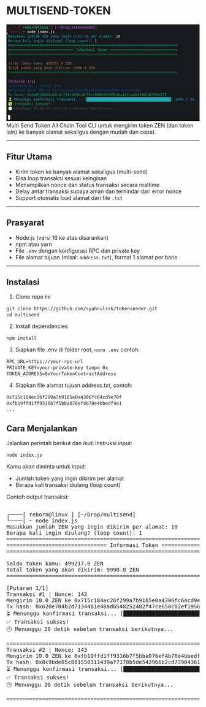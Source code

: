 # MULTISEND-TOKEN
<img src="test.png"/>
Multi Send Token All Chain  
Tool CLI untuk mengirim token ZEN (dan token lain) ke banyak alamat sekaligus dengan mudah dan cepat.

---

## Fitur Utama

- Kirim token ke banyak alamat sekaligus (multi-send)  
- Bisa loop transaksi sesuai keinginan  
- Menampilkan nonce dan status transaksi secara realtime  
- Delay antar transaksi supaya aman dan terhindar dari error nonce  
- Support otomatis load alamat dari file `.txt`  

---

## Prasyarat

- Node.js (versi 16 ke atas disarankan)  
- npm atau yarn  
- File `.env` dengan konfigurasi RPC dan private key  
- File alamat tujuan (misal: `address.txt`), format 1 alamat per baris

---

## Instalasi

1. Clone repo ini
```shell
git clone https://github.com/syahrulrzk/tokensender.git
cd multisend
```

2. Install dependencies
```shell
npm install
```

3. Siapkan file .env di folder root, `nano .env` contoh:
```shell
RPC_URL=https://your-rpc-url
PRIVATE_KEY=your-private-key tanpa 0x
TOKEN_ADDRESS=0xYourTokenContractAddress
```
4. Siapkan file alamat tujuan address.txt, contoh:
```shell
0x715c184ec26f299a7b9165e0a4306fc64cd9e70f
0xfb19ffd1ff9316b7f5bba076ef4b78e4bbedf4e1
...
```

## Cara Menjalankan
Jalankan perintah berikut dan ikuti instruksi input:

```shell
node index.js
```

Kamu akan diminta untuk input:

- Jumlah token yang ingin dikirim per alamat
- Berapa kali transaksi diulang (loop count)

Contoh output transaksi:
<pre>

╭────[ reborn@linux ] [~/Drop/multisend] 
╰────[ ~ node index.js
Masukkan jumlah ZEN yang ingin dikirim per alamat: 10
Berapa kali ingin diulang? (loop count): 1
================================================================================
=============================== Informasi Token ================================
================================================================================

Saldo token kamu: 499217.0 ZEN
Total token yang akan dikirim: 9990.0 ZEN
================================================================================

[Putaran 1/1]
Transaksi #1 | Nonce: 142
Mengirim 10.0 ZEN ke 0x715c184ec26f299a7b9165e0a4306fc64cd9e70f...
Tx hash: 0x620e704b2d71344b1e48ad6548252482f47ce650c02ef1956ecfa4b845568f6c
⏳ Menunggu konfirmasi transaksi... [████████████████████████████████████████] 100% | 2s
✅ Transaksi sukses!
🕒 Menunggu 20 detik sebelum transaksi berikutnya...

================================================================================
Transaksi #2 | Nonce: 143
Mengirim 10.0 ZEN ke 0xfb19ffd1ff9316b7f5bba076ef4b78e4bbedf4e1...
Tx hash: 0x8c9bde05c881550311439af7178b5de542966b2cd73904361a63229a84c5beb0
⏳ Menunggu konfirmasi transaksi... [████████████████████████████████████████] 100% | 2s
✅ Transaksi sukses!
🕒 Menunggu 20 detik sebelum transaksi berikutnya...

================================================================================
  
</pre>

